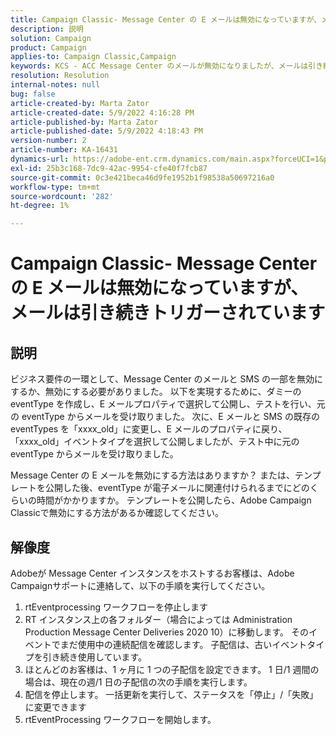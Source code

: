 ```yaml
---
title: Campaign Classic- Message Center の E メールは無効になっていますが、メールは引き続きトリガーされています
description: 説明
solution: Campaign
product: Campaign
applies-to: Campaign Classic,Campaign
keywords: KCS - ACC Message Center のメールが無効になりましたが、メールは引き続きトリガーされます
resolution: Resolution
internal-notes: null
bug: false
article-created-by: Marta Zator
article-created-date: 5/9/2022 4:16:28 PM
article-published-by: Marta Zator
article-published-date: 5/9/2022 4:18:43 PM
version-number: 2
article-number: KA-16431
dynamics-url: https://adobe-ent.crm.dynamics.com/main.aspx?forceUCI=1&pagetype=entityrecord&etn=knowledgearticle&id=f38c465e-b3cf-ec11-a7b5-0022480a8e40
exl-id: 25b3c168-7dc9-42ac-9954-cfe40f7fcb87
source-git-commit: 0c3e421beca46d9fe1952b1f98538a50697216a0
workflow-type: tm+mt
source-wordcount: '282'
ht-degree: 1%

---
```


# Campaign Classic- Message Center の E メールは無効になっていますが、メールは引き続きトリガーされています

## 説明


ビジネス要件の一環として、Message Center のメールと SMS の一部を無効にするか、無効にする必要がありました。 以下を実現するために、ダミーの eventType を作成し、E メールプロパティで選択して公開し、テストを行い、元の eventType からメールを受け取りました。
次に、E メールと SMS の既存の eventTypes を「xxxx_old」に変更し、E メールのプロパティに戻り、「xxxx_old」イベントタイプを選択して公開しましたが、テスト中に元の eventType からメールを受け取りました。

Message Center の E メールを無効にする方法はありますか？ または、テンプレートを公開した後、eventType が電子メールに関連付けられるまでにどのくらいの時間がかかりますか。
テンプレートを公開したら、Adobe Campaign Classicで無効にする方法があるか確認してください。


## 解像度


Adobeが Message Center インスタンスをホストするお客様は、Adobe Campaignサポートに連絡して、以下の手順を実行してください。

1. rtEventprocessing ワークフローを停止します
2. RT インスタンス上の各フォルダー（場合によっては Administration Production Message Center Deliveries 2020 10）に移動します。 そのイベントでまだ使用中の連続配信を確認します。 子配信は、古いイベントタイプを引き続き使用しています。
3. ほとんどのお客様は、1 ヶ月に 1 つの子配信を設定できます。 1 日/1 週間の場合は、現在の週/1 日の子配信の次の手順を実行します。
4. 配信を停止します。 一括更新を実行して、ステータスを「停止」/「失敗」に変更できます
5. rtEventProcessing ワークフローを開始します。

